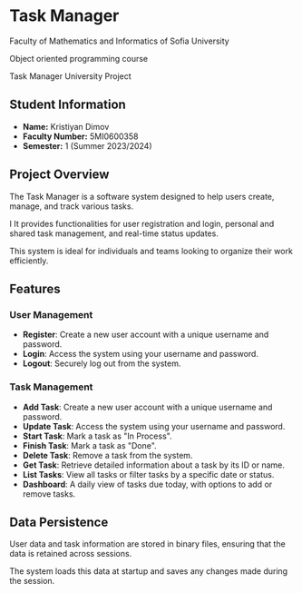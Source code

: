 <h1>Task Manager</h1>

<p>Faculty of Mathematics and Informatics of Sofia University</p>
<p>Object oriented programming course</p>
<p>Task Manager University Project</p>

<h2>Student Information</h2>
<ul>
 <li><b>Name:</b> Kristiyan Dimov </li>
 <li><b>Faculty Number:</b> 5MI0600358 </li>
 <li><b>Semester:</b> 1 (Summer 2023/2024)</li>
</ul>
 
<h2>Project Overview</h2>

<p>The Task Manager is a software system designed to help users create, manage, and track various tasks.</p>
<p>I It provides functionalities for user registration and login, personal and shared task management, and real-time status updates.</p>
<p>This system is ideal for individuals and teams looking to organize their work efficiently.</p>

<h2>Features</h2>

<h3>User Management</h3>
<ul>
 <li><b>Register</b>: Create a new user account with a unique username and password.</li>
 <li><b>Login</b>: Access the system using your username and password.</li>
 <li><b>Logout</b>: Securely log out from the system.</li>
</ul>

<h3>Task Management</h3>
<ul>
 <li><b>Add Task</b>: Create a new user account with a unique username and password.</li>
 <li><b>Update Task</b>: Access the system using your username and password.</li>
 <li><b>Start Task</b>: Mark a task as "In Process".</li>
 <li><b>Finish Task</b>: Mark a task as "Done".</li>
 <li><b>Delete Task</b>: Remove a task from the system.</li>
 <li><b>Get Task</b>: Retrieve detailed information about a task by its ID or name.</li>
 <li><b>List Tasks</b>: View all tasks or filter tasks by a specific date or status.</li>
 <li><b>Dashboard</b>: A daily view of tasks due today, with options to add or remove tasks.</li>
 </ul>

<h2>Data Persistence</h2>
<p>User data and task information are stored in binary files, ensuring that the data is retained across sessions.</p>
<p>The system loads this data at startup and saves any changes made during the session.</p>
